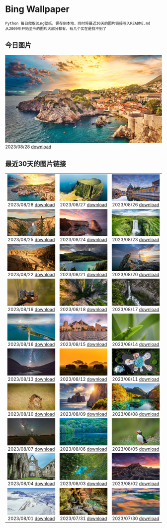 # Bing Wallpaper

```
Python 每日爬取Bing壁纸，保存到本地，同时将最近30天的图片链接写入README.md
从2009年开始至今的图片大部分都有，有几个实在是找不到了
```



## 今日图片


![](./images/2023/08/28/DubrovnikHarbor_ZH-CN8590217905_1920x1080_2023-08-28.jpg)2023/08/28 [download](./images/2023/08/28/DubrovnikHarbor_ZH-CN8590217905_1920x1080_2023-08-28.jpg)

## 最近30天的图片链接


|      |      |      |
| :----: | :----: | :----: |
|![](./images/2023/08/28/DubrovnikHarbor_ZH-CN8590217905_1920x1080_2023-08-28.jpg)2023/08/28 [download](./images/2023/08/28/DubrovnikHarbor_ZH-CN8590217905_1920x1080_2023-08-28.jpg)|![](./images/2023/08/27/JejuIsland_ZH-CN8434910851_1920x1080_2023-08-27.jpg)2023/08/27 [download](./images/2023/08/27/JejuIsland_ZH-CN8434910851_1920x1080_2023-08-27.jpg)|![](./images/2023/08/26/MuseumIsland_ZH-CN8277258964_1920x1080_2023-08-26.jpg)2023/08/26 [download](./images/2023/08/26/MuseumIsland_ZH-CN8277258964_1920x1080_2023-08-26.jpg)|
|![](./images/2023/08/25/YellowstoneFalls_ZH-CN8050562150_1920x1080_2023-08-25.jpg)2023/08/25 [download](./images/2023/08/25/YellowstoneFalls_ZH-CN8050562150_1920x1080_2023-08-25.jpg)|![](./images/2023/08/24/SharkFinCove_ZH-CN4952934195_1920x1080_2023-08-24.jpg)2023/08/24 [download](./images/2023/08/24/SharkFinCove_ZH-CN4952934195_1920x1080_2023-08-24.jpg)|![](./images/2023/08/23/SkogafossWaterfall_ZH-CN4763253095_1920x1080_2023-08-23.jpg)2023/08/23 [download](./images/2023/08/23/SkogafossWaterfall_ZH-CN4763253095_1920x1080_2023-08-23.jpg)|
|![](./images/2023/08/22/TunisiaAmphitheatre_ZH-CN4431856872_1920x1080_2023-08-22.jpg)2023/08/22 [download](./images/2023/08/22/TunisiaAmphitheatre_ZH-CN4431856872_1920x1080_2023-08-22.jpg)|![](./images/2023/08/21/EmeraldLakeYukon_ZH-CN4281156537_1920x1080_2023-08-21.jpg)2023/08/21 [download](./images/2023/08/21/EmeraldLakeYukon_ZH-CN4281156537_1920x1080_2023-08-21.jpg)|![](./images/2023/08/20/StartPointLight_ZH-CN4021540566_1920x1080_2023-08-20.jpg)2023/08/20 [download](./images/2023/08/20/StartPointLight_ZH-CN4021540566_1920x1080_2023-08-20.jpg)|
|![](./images/2023/08/19/CameraSquirrel_ZH-CN3580119980_1920x1080_2023-08-19.jpg)2023/08/19 [download](./images/2023/08/19/CameraSquirrel_ZH-CN3580119980_1920x1080_2023-08-19.jpg)|![](./images/2023/08/18/AvatarMountain_ZH-CN3268610045_1920x1080_2023-08-18.jpg)2023/08/18 [download](./images/2023/08/18/AvatarMountain_ZH-CN3268610045_1920x1080_2023-08-18.jpg)|![](./images/2023/08/17/HelmckenWaterfall_ZH-CN9694510761_1920x1080_2023-08-17.jpg)2023/08/17 [download](./images/2023/08/17/HelmckenWaterfall_ZH-CN9694510761_1920x1080_2023-08-17.jpg)|
|![](./images/2023/08/16/KeyWestBridge_ZH-CN2540450067_1920x1080_2023-08-16.jpg)2023/08/16 [download](./images/2023/08/16/KeyWestBridge_ZH-CN2540450067_1920x1080_2023-08-16.jpg)|![](./images/2023/08/15/TaorminaSquare_ZH-CN0273325652_1920x1080_2023-08-15.jpg)2023/08/15 [download](./images/2023/08/15/TaorminaSquare_ZH-CN0273325652_1920x1080_2023-08-15.jpg)|![](./images/2023/08/14/GeckoLeaf_ZH-CN9908456174_1920x1080_2023-08-14.jpg)2023/08/14 [download](./images/2023/08/14/GeckoLeaf_ZH-CN9908456174_1920x1080_2023-08-14.jpg)|
|![](./images/2023/08/13/PerseidsOregon_ZH-CN9427980491_1920x1080_2023-08-13.jpg)2023/08/13 [download](./images/2023/08/13/PerseidsOregon_ZH-CN9427980491_1920x1080_2023-08-13.jpg)|![](./images/2023/08/12/ThreeElephants_ZH-CN8708711085_1920x1080_2023-08-12.jpg)2023/08/12 [download](./images/2023/08/12/ThreeElephants_ZH-CN8708711085_1920x1080_2023-08-12.jpg)|![](./images/2023/08/11/JupiterArtland_ZH-CN7955790073_1920x1080_2023-08-11.jpg)2023/08/11 [download](./images/2023/08/11/JupiterArtland_ZH-CN7955790073_1920x1080_2023-08-11.jpg)|
|![](./images/2023/08/10/WorldLionDay_ZH-CN0525835107_1920x1080_2023-08-10.jpg)2023/08/10 [download](./images/2023/08/10/WorldLionDay_ZH-CN0525835107_1920x1080_2023-08-10.jpg)|![](./images/2023/08/09/PandiZucchero_ZH-CN9833521922_1920x1080_2023-08-09.jpg)2023/08/09 [download](./images/2023/08/09/PandiZucchero_ZH-CN9833521922_1920x1080_2023-08-09.jpg)|![](./images/2023/08/08/LiQiu2023_ZH-CN9197909278_1920x1080_2023-08-08.jpg)2023/08/08 [download](./images/2023/08/08/LiQiu2023_ZH-CN9197909278_1920x1080_2023-08-08.jpg)|
|![](./images/2023/08/07/BodieNC_ZH-CN9027999004_1920x1080_2023-08-07.jpg)2023/08/07 [download](./images/2023/08/07/BodieNC_ZH-CN9027999004_1920x1080_2023-08-07.jpg)|![](./images/2023/08/06/NaganoPond_ZH-CN8794832798_1920x1080_2023-08-06.jpg)2023/08/06 [download](./images/2023/08/06/NaganoPond_ZH-CN8794832798_1920x1080_2023-08-06.jpg)|![](./images/2023/08/05/AtlanticPuffin_ZH-CN8523220989_1920x1080_2023-08-05.jpg)2023/08/05 [download](./images/2023/08/05/AtlanticPuffin_ZH-CN8523220989_1920x1080_2023-08-05.jpg)|
|![](./images/2023/08/04/GothicRuins_ZH-CN8317467997_1920x1080_2023-08-04.jpg)2023/08/04 [download](./images/2023/08/04/GothicRuins_ZH-CN8317467997_1920x1080_2023-08-04.jpg)|![](./images/2023/08/03/ZelenciSprings_ZH-CN8022746409_1920x1080_2023-08-03.jpg)2023/08/03 [download](./images/2023/08/03/ZelenciSprings_ZH-CN8022746409_1920x1080_2023-08-03.jpg)|![](./images/2023/08/02/CapitolButte_ZH-CN7707972988_1920x1080_2023-08-02.jpg)2023/08/02 [download](./images/2023/08/02/CapitolButte_ZH-CN7707972988_1920x1080_2023-08-02.jpg)|
|![](./images/2023/08/01/DenaliClimber_ZH-CN7548168932_1920x1080_2023-08-01.jpg)2023/08/01 [download](./images/2023/08/01/DenaliClimber_ZH-CN7548168932_1920x1080_2023-08-01.jpg)|![](./images/2023/07/31/RockHouse_ZH-CN7318310409_1920x1080_2023-07-31.jpg)2023/07/31 [download](./images/2023/07/31/RockHouse_ZH-CN7318310409_1920x1080_2023-07-31.jpg)|![](./images/2023/07/30/PalouseHills_ZH-CN6864015897_1920x1080_2023-07-30.jpg)2023/07/30 [download](./images/2023/07/30/PalouseHills_ZH-CN6864015897_1920x1080_2023-07-30.jpg)|


